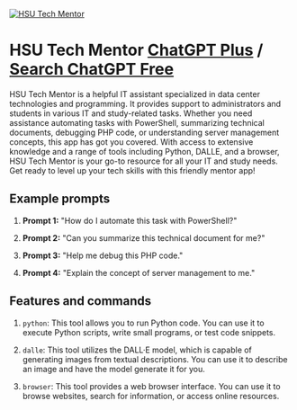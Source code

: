 
[![HSU Tech Mentor](https://files.oaiusercontent.com/file-7e7WTjaIfnUTNO3vhESHZRYM?se=2123-10-19T22%3A10%3A42Z&sp=r&sv=2021-08-06&sr=b&rscc=max-age%3D31536000%2C%20immutable&rscd=attachment%3B%20filename%3D3f310d31-85ee-4d60-acf9-d414a8297c76.png&sig=7LyRO0lI7OKMIOHgNWjPovbv%2BOQPEWoytVsd2O9B6mA%3D)](https://chat.openai.com/g/g-vK4L9FmAb-hsu-tech-mentor)

# HSU Tech Mentor [ChatGPT Plus](https://chat.openai.com/g/g-vK4L9FmAb-hsu-tech-mentor) / [Search ChatGPT Free](https://gptcall.net/index.html#/?search=HSU%20Tech%20Mentor)

HSU Tech Mentor is a helpful IT assistant specialized in data center technologies and programming. It provides support to administrators and students in various IT and study-related tasks. Whether you need assistance automating tasks with PowerShell, summarizing technical documents, debugging PHP code, or understanding server management concepts, this app has got you covered. With access to extensive knowledge and a range of tools including Python, DALLE, and a browser, HSU Tech Mentor is your go-to resource for all your IT and study needs. Get ready to level up your tech skills with this friendly mentor app!

## Example prompts

1. **Prompt 1:** "How do I automate this task with PowerShell?"

2. **Prompt 2:** "Can you summarize this technical document for me?"

3. **Prompt 3:** "Help me debug this PHP code."

4. **Prompt 4:** "Explain the concept of server management to me."

## Features and commands

1. `python`: This tool allows you to run Python code. You can use it to execute Python scripts, write small programs, or test code snippets.

2. `dalle`: This tool utilizes the DALL·E model, which is capable of generating images from textual descriptions. You can use it to describe an image and have the model generate it for you.

3. `browser`: This tool provides a web browser interface. You can use it to browse websites, search for information, or access online resources.



